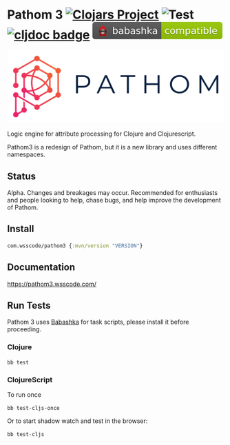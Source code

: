 # Pathom 3 [![Clojars Project](https://img.shields.io/clojars/v/com.wsscode/pathom3.svg)](https://clojars.org/com.wsscode/pathom3) ![Test](https://github.com/wilkerlucio/pathom3/workflows/Test/badge.svg) [![cljdoc badge](https://cljdoc.xyz/badge/com.wsscode/pathom3)](https://cljdoc.xyz/d/com.wsscode/pathom3/CURRENT) <a href="https://babashka.org" rel="nofollow"><img src="https://github.com/babashka/babashka/raw/master/logo/badge.svg" alt="bb compatible" style="max-width: 100%;"></a>

![Pathom Logo](repo-resources/pathom-banner-padded.png)

Logic engine for attribute processing for Clojure and Clojurescript.

Pathom3 is a redesign of Pathom, but it is a new library and uses different namespaces.

## Status

Alpha. Changes and breakages may occur. Recommended for enthusiasts and people looking to help, chase bugs, and help improve the development of Pathom.

## Install

```clojure
com.wsscode/pathom3 {:mvn/version "VERSION"}
```

## Documentation

https://pathom3.wsscode.com/

## Run Tests

Pathom 3 uses [Babashka](https://github.com/babashka/babashka) for task scripts, please install it before proceeding.

### Clojure

```shell script
bb test
```

### ClojureScript

To run once

```shell script
bb test-cljs-once
```

Or to start shadow watch and test in the browser:

```shell script
bb test-cljs
```
